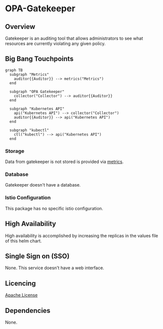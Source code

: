 # OPA-Gatekeeper

## Overview

Gatekeeper is an auditing tool that allows administrators to see what resources are currently violating any given policy.

## Big Bang Touchpoints

```mermaid
graph TB
  subgraph "Metrics"
    auditor{{Auditor}} --> metrics("Metrics")
  end
  
  subgraph "OPA Gatekeeper"
    collector("Collector") --> auditor{{Auditor}}
  end      

  subgraph "Kubernetes API"
    api("Kubernetes API") --> collector("Collector")
    auditor{{Auditor}} --> api("Kubernetes API")
  end

  subgraph "kubectl"
    ctl("kubectl") --> api("Kubernetes API")
  end

```

### Storage

Data from gatekeeper is not stored is provided via [metrics](https://open-policy-agent.github.io/gatekeeper/website/docs/metrics/).

### Database

Gatekeeper doesn't have a database.

### Istio Configuration

This package has no specific istio configuration.

## High Availability

High availability is accomplished by increasing the replicas in the values file of this helm chart.

## Single Sign on (SSO)

None. This service doesn't have a web interface.

## Licencing

[Apache License](https://github.com/open-policy-agent/gatekeeper/blob/master/LICENSE)

## Dependencies

None.
